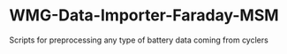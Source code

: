 # WMG-Data-Importer-Faraday-MSM
Scripts for preprocessing any type of battery data coming from cyclers
